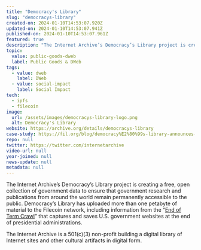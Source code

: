 ```yaml
---
title: "Democracy's Library"
slug: "democracys-library"
created-on: 2024-01-10T14:53:07.920Z
updated-on: 2024-01-10T14:53:07.941Z
published-on: 2024-01-10T14:53:07.961Z
featured: true
description: "The Internet Archive’s Democracy’s Library project is creating a free, open collection of government data to ensure that government research and publications from around the world remain permanently accessible to the public."
topic:
  value: public-goods-dweb
  label: Public Goods & DWeb
tags:
  - value: dweb
    label: DWeb
  - value: social-impact
    label: Social Impact
tech:
  - ipfs
  - filecoin
image:
  url: /assets/images/democracys-library-logo.png
  alt: Democracy's Library
website: https://archive.org/details/democracys-library
case-study: https://fil.org/blog/democracy%E2%80%99s-library-announces-more-than-a-petabyte-of-government-data-uploaded-to-the-filecoin-network/
repo: null
twitter: https://twitter.com/internetarchive
video-url: null
year-joined: null
news-update: null
metadata: null
---
```


The Internet Archive’s Democracy’s Library project is creating a free, open collection of government data to ensure that government research and publications from around the world remain permanently accessible to the public. Democracy’s Library has uploaded more than one petabyte of material to the Filecoin network, including information from the “[End of Term Crawl](https://eotarchive.org/)” that captures and saves U.S. government websites at the end of presidential administrations.

The Internet Archive is a 501(c)(3) non-profit building a digital library of Internet sites and other cultural artifacts in digital form.

